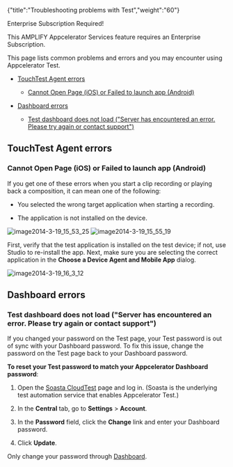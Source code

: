 {"title":"Troubleshooting problems with Test","weight":"60"} 

Enterprise Subscription Required!

This AMPLIFY Appcelerator Services feature requires an Enterprise Subscription.

This page lists common problems and errors and you may encounter using Appcelerator Test.

*   [TouchTest Agent errors](#TouchTestAgenterrors)
    
    *   [Cannot Open Page (iOS) or Failed to launch app (Android)](#CannotOpenPage(iOS)orFailedtolaunchapp(Android))
        
*   [Dashboard errors](#Dashboarderrors)
    
    *   [Test dashboard does not load ("Server has encountered an error. Please try again or contact support")](#Testdashboarddoesnotload("Serverhasencounteredanerror.Pleasetryagainorcontactsupport"))
        

## TouchTest Agent errors

### Cannot Open Page (iOS) or Failed to launch app (Android)

If you get one of these errors when you start a clip recording or playing back a composition, it can mean one of the following:

*   You selected the wrong target application when starting a recording.
    
*   The application is not installed on the device.
    

![image2014-3-19_15_53_25](/Images/appc/download/attachments/43298705/image2014-3-19_15_53_25.png) ![image2014-3-19_15_55_19](/Images/appc/download/attachments/43298705/image2014-3-19_15_55_19.png)

First, verify that the test application is installed on the test device; if not, use Studio to re-install the app. Next, make sure you are selecting the correct application in the **Choose a Device Agent and Mobile App** dialog.

![image2014-3-19_16_3_12](/Images/appc/download/attachments/43298705/image2014-3-19_16_3_12.png)

## Dashboard errors

### Test dashboard does not load ("Server has encountered an error. Please try again or contact support")

If you changed your password on the Test page, your Test password is out of sync with your Dashboard password. To fix this issue, change the password on the Test page back to your Dashboard password.

**To reset your Test password to match your Appcelerator Dashboard password**:

1.  Open the [Soasta CloudTest](http://appctest-2.appcelerator.com/concerto/) page and log in. (Soasta is the underlying test automation service that enables Appcelerator Test.)
    
2.  In the **Central** tab, go to **Settings** > **Account**.
    
3.  In the **Password** field, click the **Change** link and enter your Dashboard password.
    
4.  Click **Update**.
    

Only change your password through [Dashboard](https://platform.axway.com).